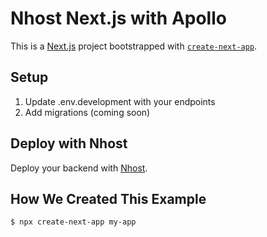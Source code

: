 # Nhost Next.js with Apollo

This is a [Next.js](https://nextjs.org/) project bootstrapped with [`create-next-app`](https://github.com/vercel/next.js/tree/canary/packages/create-next-app).

## Setup

1. Update .env.development with your endpoints
2. Add migrations (coming soon)

## Deploy with Nhost

Deploy your backend with [Nhost](https://nhost.io/register).

## How We Created This Example

`$ npx create-next-app my-app`
